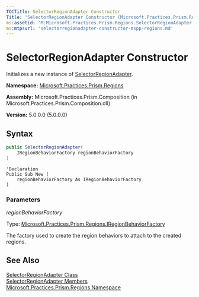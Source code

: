 ```yaml
---
TOCTitle: SelectorRegionAdapter Constructor
Title: 'SelectorRegionAdapter Constructor (Microsoft.Practices.Prism.Regions)'
ms:assetid: 'M:Microsoft.Practices.Prism.Regions.SelectorRegionAdapter.\#ctor(Microsoft.Practices.Prism.Regions.IRegionBehaviorFactory)'
ms:mtpsurl: 'selectorregionadapter-constructor-mspp-regions.md'
---
```



# SelectorRegionAdapter Constructor

Initializes a new instance of [SelectorRegionAdapter](/patterns-practices/reference/selectorregionadapter-class-mspp-regions).

**Namespace:** [Microsoft.Practices.Prism.Regions](/patterns-practices/reference/mspp-regions-namespace)

**Assembly:** Microsoft.Practices.Prism.Composition (in Microsoft.Practices.Prism.Composition.dll)

**Version:** 5.0.0.0 (5.0.0.0)

## Syntax

~~~C#
public SelectorRegionAdapter(
	IRegionBehaviorFactory regionBehaviorFactory
)
~~~
~~~VB
'Declaration
Public Sub New ( 
	regionBehaviorFactory As IRegionBehaviorFactory
)
~~~

### Parameters

_regionBehaviorFactory_

Type: [Microsoft.Practices.Prism.Regions.IRegionBehaviorFactory](/patterns-practices/reference/iregionbehaviorfactory-interface-mspp-regions)

The factory used to create the region behaviors to attach to the created regions.

## See Also

[SelectorRegionAdapter Class](/patterns-practices/reference/selectorregionadapter-class-mspp-regions)<br/>
[SelectorRegionAdapter Members](/patterns-practices/reference/selectorregionadapter-members-mspp-regions)<br/>
[Microsoft.Practices.Prism.Regions Namespace](/patterns-practices/reference/mspp-regions-namespace)<br/>